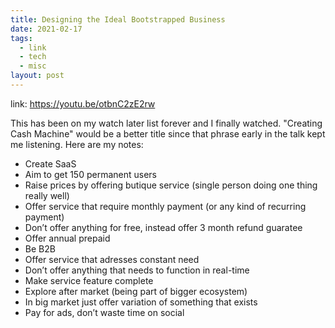 ```yaml
---
title: Designing the Ideal Bootstrapped Business
date: 2021-02-17
tags:
  - link
  - tech
  - misc
layout: post
---
```


link: https://youtu.be/otbnC2zE2rw

This has been on my watch later list forever and I finally watched. "Creating Cash Machine" would be a better title since that phrase early in the talk kept me listening. Here are my notes:

- Create SaaS
- Aim to get 150 permanent users
- Raise prices by offering butique service (single person doing one thing really well)
- Offer service that require monthly payment (or any kind of recurring payment)
- Don’t offer anything for free, instead offer 3 month refund guaratee
- Offer annual prepaid
- Be B2B
- Offer service that adresses constant need
- Don’t offer anything that needs to function in real-time
- Make service feature complete
- Explore after market (being part of bigger ecosystem)
- In big market just offer variation of something that exists
- Pay for ads, don’t waste time on social
